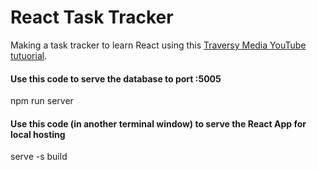 # React Task Tracker

Making a task tracker to learn React using this [Traversy Media YouTube tutuorial](https://www.youtube.com/watch?v=w7ejDZ8SWv8).

#### Use this code to serve the database to port :5005
npm run server

#### Use this code (in another terminal window) to serve the React App for local hosting
serve -s build